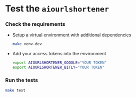 # Test the `aiourlshortener`

### Check the requirements

- Setup a virtual environment with additional dependencies

    ```bash
    make venv-dev
    ```

- Add your access tokens into the environment

    ```bash
    export AIOURLSHORTENER_GOOGLE="YOUR TOKEN"
    export AIOURLSHORTENER_BITLY="YOUR TOKEN"
    ```

### Run the tests

```bash
make test
```
